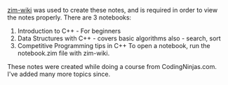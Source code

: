 [zim-wiki](https://zim-wiki.org/) was used to create these notes, and is required in order to view the notes properly.
There are 3 notebooks:
1. Introduction to C++ - For beginners
2. Data Structures with C++ - covers basic algorithms also - search, sort
3. Competitive Programming tips in C++
To open a notebook, run the notebook.zim file with zim-wiki.

These notes were created while doing a course from CodingNinjas.com.
I've added many more topics since.
